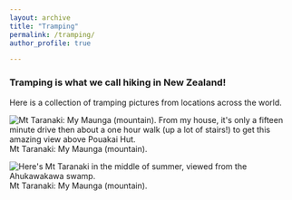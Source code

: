 ```yaml
---
layout: archive
title: "Tramping"
permalink: /tramping/
author_profile: true

---
```



### Tramping is what we call hiking in New Zealand!

Here is a collection of tramping pictures from locations across the world.

![Mt Taranaki: My Maunga (mountain). From my house, it's only a fifteen minute drive then about a one hour walk (up a lot of stairs!) to get this amazing view above Pouakai Hut.](/_tramping/mt_taranaki_snowy.jpg)
Mt Taranaki: My Maunga (mountain). 

![Here's Mt Taranaki in the middle of summer, viewed from the Ahukawakawa swamp.](/_tramping/mt_taranaki_snowy.jpg)
Mt Taranaki: My Maunga (mountain). 


